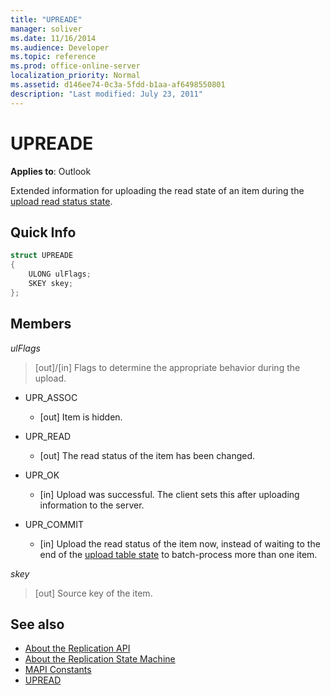 ```yaml
---
title: "UPREADE"
manager: soliver
ms.date: 11/16/2014
ms.audience: Developer
ms.topic: reference
ms.prod: office-online-server
localization_priority: Normal
ms.assetid: d146ee74-0c3a-5fdd-b1aa-af6498550801
description: "Last modified: July 23, 2011"
---
```


# UPREADE

**Applies to**: Outlook 
  
Extended information for uploading the read state of an item during the [upload read status state](upload-read-status-state.md).
  
## Quick Info

```cpp
struct UPREADE 
{ 
    ULONG ulFlags; 
    SKEY skey; 
};
```

## Members

_ulFlags_
  
>  [out]/[in] Flags to determine the appropriate behavior during the upload. 
    
  - UPR_ASSOC
    
    - [out] Item is hidden.
    
  - UPR_READ
    
    - [out] The read status of the item has been changed.
    
  - UPR_OK
    
    - [in] Upload was successful. The client sets this after uploading information to the server.
    
  - UPR_COMMIT
    
    - [in] Upload the read status of the item now, instead of waiting to the end of the [upload table state](upload-table-state.md) to batch-process more than one item. 
    
_skey_
  
> [out] Source key of the item.
    
## See also

- [About the Replication API](about-the-replication-api.md)
- [About the Replication State Machine](about-the-replication-state-machine.md)
- [MAPI Constants](mapi-constants.md)
- [UPREAD](upread.md)


